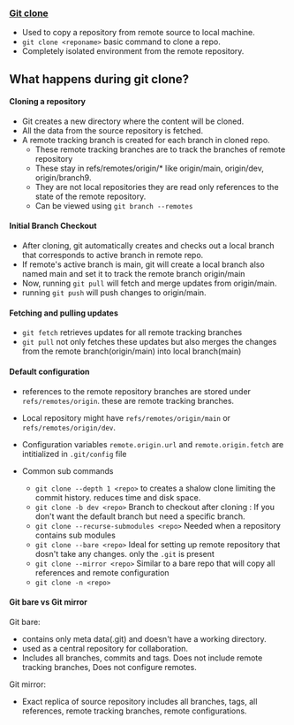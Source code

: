 ### [Git clone](https://git-scm.com/docs/git-clone "git clone")
- Used to copy a repository from remote source to local machine.
- `git clone <reponame>` basic command to clone a repo.
- Completely isolated environment from the remote repository.

## What happens during git clone?
#### Cloning a repository

- Git creates a new directory where the content will be cloned.
- All the data from the source repository is fetched.
- A remote tracking branch is created for each branch in cloned repo. 
    - These remote tracking branches are to track the branches of remote repository
    - These stay in refs/remotes/origin/* like origin/main, origin/dev, origin/branch9.
    - They are not local repositories they are read only references to the state of the remote repository.  
    - Can be viewed using `git branch --remotes` 

#### Initial Branch Checkout

- After cloning, git automatically creates and checks out a local branch that corresponds to active branch in remote repo.
- If remote's active branch is main, git will create a local branch also named main and set it to track the remote branch origin/main 
- Now, running `git pull` will fetch and merge updates from origin/main.
- running `git push` will push changes to origin/main.
#### Fetching and pulling updates

- `git fetch` retrieves updates for all remote tracking branches
- `git pull` not only fetches these updates but also merges the changes from the remote branch(origin/main) into local branch(main)

#### Default configuration

- references to the remote repository branches are stored under `refs/remotes/origin`. these are remote tracking branches.
- Local repository might have `refs/remotes/origin/main` or `refs/remotes/origin/dev`.
- Configuration variables `remote.origin.url` and `remote.origin.fetch` are intitialized in `.git/config` file 

- Common sub commands
    - `git clone --depth 1 <repo>` to creates a shalow clone limiting the commit history. reduces time and disk space.
    - `git clone -b dev <repo>` Branch to checkout after cloning : If you don't want the default branch but need a specific branch.
    - `git clone --recurse-submodules <repo>` Needed when a repository contains sub modules 
    - `git clone --bare <repo>` Ideal for setting up remote repository that dosn't take any changes. only the `.git` is present
    - `git clone --mirror <repo>` Similar to a bare repo that will copy all references and remote configuration
    - `git clone -n <repo>` 


#### Git bare vs Git mirror
Git bare:  
- contains only meta data(.git) and doesn't have a working directory.
- used as a central repository for collaboration.
- Includes all branches, commits and tags. Does not include remote tracking branches, Does not configure remotes.

Git mirror:
- Exact replica of source repository includes all branches, tags, all references, remote tracking branches, remote configurations.
